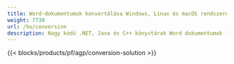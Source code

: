 ```yaml
---
title: Word-dokumentumok konvertálása Windows, Linux és macOS rendszeren 
weight: 7730
url: /hu/conversion
description: Nagy kódú .NET, Java és C++ könyvtárak Word dokumentumok feldolgozásához és konvertálásához.
---
```


{{< blocks/products/pf/agp/conversion-solution >}} 